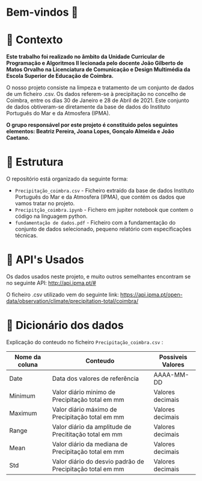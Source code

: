 # Bem-vindos 👋
# :school_satchel: Contexto
**Este trabalho foi realizado no âmbito da Unidade Curricular de Programação e Algoritmos II lecionada pelo docente João Gilberto de Matos Orvalho na Licenciatura de Comunicação e Design Multimédia da Escola Superior de Educação de Coimbra.**

O nosso projeto consiste na limpeza e tratamento de um conjunto de dados de um ficheiro .csv. Os dados referem-se à precipitação no concelho de Coimbra, entre os dias 30 de Janeiro e 28 de Abril de 2021. Este conjunto de dados obtiveram-se diretamente da base de dados do Instituto Português do Mar e da Atmosfera (IPMA).

**O grupo responsável por este projeto é constituido pelos seguintes elementos: Beatriz Pereira, Joana Lopes, Gonçalo Almeida e João Caetano.**


# :bricks: Estrutura

O repositório está organizado da seguinte forma:

- `Precipitação_coimbra.csv` - Ficheiro extraído da base de dados Instituto Português do Mar e da Atmosfera (IPMA), que contém os dados que vamos tratar no projeto.
- `Precipitção_coimbra.ipynb` - Fichero em jupiter notebook que contem o código na linguagem python.
- `fundamentação de dados.pdf` - Ficheiro com a fundamentação do conjunto de dados selecionado, pequeno relatório com especificações técnicas.


# :satellite: API's Usados

Os dados usados neste projeto, e muito outros semelhantes encontram se no seguinte API: http://api.ipma.pt/#

O ficheiro .csv utilizado vem do seguinte link: https://api.ipma.pt/open-data/observation/climate/precipitation-total/coimbra/


# :notebook_with_decorative_cover: Dicionário dos dados 

Explicação do conteudo no ficheiro `Precipitação_coimbra.csv` :

|Nome da coluna | Conteudo                                                  |Possiveis Valores   |
|---------------|-----------------------------------------------------------|--------------------|
| Date          | Data dos valores de referência                            |AAAA-MM-DD          |
| Minimum       | Valor diário minimo de Precipitação total em mm           |Valores decimais    |
| Maximum       | Valor diário máximo de Precipitação total em mm           |Valores decimais    |
| Range         | Valor diário da amplitude de Precititação total em mm     |Valores decimais    |
| Mean          | Valor diário da mediana de Precipitação total em mm       |Valores decimais    |
| Std           | Valor diário do desvio padrão de Precipitação total em mm |Valores decimais    |
